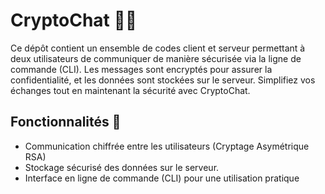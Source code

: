 # CryptoChat 💬🔐

Ce dépôt contient un ensemble de codes client et serveur permettant à deux utilisateurs de communiquer de manière sécurisée via la ligne de commande (CLI). Les messages sont encryptés pour assurer la confidentialité, et les données sont stockées sur le serveur. Simplifiez vos échanges tout en maintenant la sécurité avec CryptoChat.

## Fonctionnalités 🚀

- Communication chiffrée entre les utilisateurs (Cryptage Asymétrique RSA)
- Stockage sécurisé des données sur le serveur.
- Interface en ligne de commande (CLI) pour une utilisation pratique
